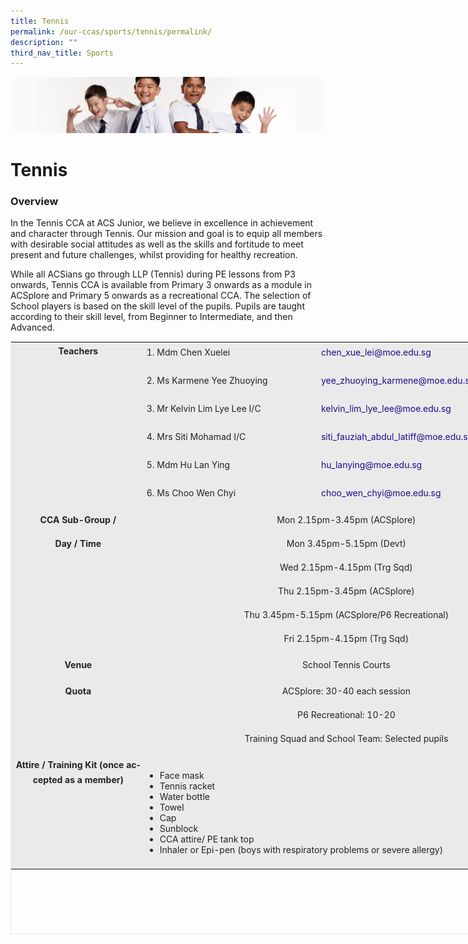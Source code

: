 ```yaml
---
title: Tennis
permalink: /our-ccas/sports/tennis/permalink/
description: ""
third_nav_title: Sports
---
```

![](/images/Sub-banner2.jpg)

Tennis
======

### Overview

In the Tennis CCA at ACS Junior, we believe in excellence in achievement and character through Tennis. Our mission and goal is to equip all members with desirable social attitudes as well as the skills and fortitude to meet present and future challenges, whilst providing for healthy recreation.

While all ACSians go through LLP (Tennis) during PE lessons from P3 onwards, Tennis CCA is available from Primary 3 onwards as a module in ACSplore and Primary 5 onwards as a recreational CCA. The selection of School players is based on the skill level of the pupils. Pupils are taught according to their skill level, from Beginner to Intermediate, and then Advanced.

<table class="iveo_table ives_tab_1" width="0" style="margin: 0px; outline: 0px; padding: 0px; border: 1px solid rgb(234, 234, 234); width: 860px; height: 949px;"><tbody class="" style="margin: 0px; outline: 0px; padding: 0px;"><tr class="" style="margin: 0px; outline: 0px; padding: 0px;"><td width="170" rowspan="6" class="" style="margin: 0px; outline: 0px; padding: 2px; text-align: center; background-color: rgb(234, 234, 234); color: rgb(34, 34, 34); width: 212px;"><p class="" align="center" style="margin: 0px 0px 1em; outline: 0px; padding: 0px; line-height: 24px; color: rgb(35, 35, 35);"><b class="" style="margin: 0px; outline: 0px; padding: 0px;"><span lang="EN-SG" class="" style="margin: 0px; outline: 0px; padding: 0px;">Teachers</span></b><span class="" style="margin: 0px; outline: 0px; padding: 0px;"></span></p><p class="" align="center" style="margin: 0px 0px 1em; outline: 0px; padding: 0px; line-height: 24px; color: rgb(35, 35, 35);"><b class="" style="margin: 0px; outline: 0px; padding: 0px;"><span lang="EN-SG" class="" style="margin: 0px; outline: 0px; padding: 0px;"><br style="margin: 0px; outline: 0px; padding: 0px;"></span></b></p><p class="" align="center" style="margin: 0px 0px 1em; outline: 0px; padding: 0px; line-height: 24px; color: rgb(35, 35, 35);"><b class="" style="margin: 0px; outline: 0px; padding: 0px;"><span lang="EN-SG" class="" style="margin: 0px; outline: 0px; padding: 0px;"><br style="margin: 0px; outline: 0px; padding: 0px;"></span></b></p><p class="" align="center" style="margin: 0px 0px 1em; outline: 0px; padding: 0px; line-height: 24px; color: rgb(35, 35, 35);"><b class="" style="margin: 0px; outline: 0px; padding: 0px;"><span lang="EN-SG" class="" style="margin: 0px; outline: 0px; padding: 0px;"><br style="margin: 0px; outline: 0px; padding: 0px;"></span></b></p><p class="" align="center" style="margin: 0px 0px 1em; outline: 0px; padding: 0px; line-height: 24px; color: rgb(35, 35, 35);"><b class="" style="margin: 0px; outline: 0px; padding: 0px;"><span lang="EN-SG" class="" style="margin: 0px; outline: 0px; padding: 0px;"><br style="margin: 0px; outline: 0px; padding: 0px;"></span></b></p><p class="" align="center" style="margin: 0px 0px 1em; outline: 0px; padding: 0px; line-height: 24px; color: rgb(35, 35, 35);"><b class="" style="margin: 0px; outline: 0px; padding: 0px;"><span lang="EN-SG" class="" style="margin: 0px; outline: 0px; padding: 0px;"><br style="margin: 0px; outline: 0px; padding: 0px;"></span></b></p><p class="" align="center" style="margin: 0px 0px 1em; outline: 0px; padding: 0px; line-height: 24px; color: rgb(35, 35, 35);"><br style="margin: 0px; outline: 0px; padding: 0px;"></p></td><td width="227" class="" style="margin: 0px; outline: 0px; padding: 2px; text-align: center; background-color: rgb(234, 234, 234); color: rgb(34, 34, 34); width: 277px;"><p class="" style="margin: 0px 0px 1em; outline: 0px; padding: 0px; line-height: 24px; color: rgb(35, 35, 35); text-align: justify;"><span lang="EN-SG" class="" style="margin: 0px; outline: 0px; padding: 0px;">1.&nbsp;</span><span class="" style="margin: 0px; outline: 0px; padding: 0px;">Mdm Chen Xuelei</span></p></td><td width="274" class="" style="margin: 0px; outline: 0px; padding: 2px; text-align: center; background-color: rgb(234, 234, 234); color: rgb(34, 34, 34); width: 361px;"><p class="" style="margin: 0px 0px 1em; outline: 0px; padding: 0px; line-height: 24px; color: rgb(35, 35, 35); text-align: justify;"><a href="mailto:chen_xue_lei@moe.edu.sg" class="" style="margin: 0px; outline: 0px; padding: 0px; color: rgb(33, 8, 138); text-decoration: none;">chen_xue_lei@moe.edu.sg</a></p></td></tr><tr class="" style="margin: 0px; outline: 0px; padding: 0px;"><td width="227" class="" style="margin: 0px; outline: 0px; padding: 2px; text-align: center; background-color: rgb(234, 234, 234); color: rgb(34, 34, 34);"><p class="" style="margin: 0px 0px 1em; outline: 0px; padding: 0px; line-height: 24px; color: rgb(35, 35, 35); text-align: justify;"><span lang="EN-SG" class="" style="margin: 0px; outline: 0px; padding: 0px;">2.&nbsp;</span><span class="" style="margin: 0px; outline: 0px; padding: 0px;">Ms Karmene Yee Zhuoying</span>&nbsp; &nbsp;</p></td><td width="274" class="" style="margin: 0px; outline: 0px; padding: 2px; text-align: center; background-color: rgb(234, 234, 234); color: rgb(34, 34, 34);"><p class="" style="margin: 0px 0px 1em; outline: 0px; padding: 0px; line-height: 24px; color: rgb(35, 35, 35); text-align: justify;"><a href="mailto:yee_zhuoying_karmene@moe.edu.sg" class="" style="margin: 0px; outline: 0px; padding: 0px; color: rgb(33, 8, 138); text-decoration: none;">yee_zhuoying_karmene@moe.edu.sg</a><span class="" style="margin: 0px; outline: 0px; padding: 0px;"></span></p></td></tr><tr class="" style="margin: 0px; outline: 0px; padding: 0px;"><td width="227" class="" style="margin: 0px; outline: 0px; padding: 2px; text-align: center; background-color: rgb(234, 234, 234); color: rgb(34, 34, 34);"><p class="" style="margin: 0px 0px 1em; outline: 0px; padding: 0px; line-height: 24px; color: rgb(35, 35, 35); text-align: justify;"><span lang="EN-SG" class="" style="margin: 0px; outline: 0px; padding: 0px;">3.&nbsp;</span><span class="" style="margin: 0px; outline: 0px; padding: 0px;">Mr Kelvin Lim Lye Lee I/C&nbsp;&nbsp;</span></p></td><td width="274" class="" style="margin: 0px; outline: 0px; padding: 2px; text-align: center; background-color: rgb(234, 234, 234); color: rgb(34, 34, 34);"><p class="" style="margin: 0px 0px 1em; outline: 0px; padding: 0px; line-height: 24px; color: rgb(35, 35, 35); text-align: justify;"><a href="mailto:kelvin_lim_lye_lee@moe.edu.sg" class="" style="margin: 0px; outline: 0px; padding: 0px; color: rgb(33, 8, 138); text-decoration: none;">kelvin_lim_lye_lee@moe.edu.sg</a><span class="" style="margin: 0px; outline: 0px; padding: 0px;"></span></p></td></tr><tr class="" style="margin: 0px; outline: 0px; padding: 0px;"><td width="227" class="" style="margin: 0px; outline: 0px; padding: 2px; text-align: center; background-color: rgb(234, 234, 234); color: rgb(34, 34, 34);"><p class="" style="margin: 0px 0px 1em; outline: 0px; padding: 0px; line-height: 24px; color: rgb(35, 35, 35); text-align: justify;"><span lang="EN-SG" class="" style="margin: 0px; outline: 0px; padding: 0px;">4.&nbsp;</span><span class="" style="margin: 0px; outline: 0px; padding: 0px;">Mrs Siti Mohamad I/C</span></p></td><td width="274" class="" style="margin: 0px; outline: 0px; padding: 2px; text-align: center; background-color: rgb(234, 234, 234); color: rgb(34, 34, 34);"><p class="" style="margin: 0px 0px 1em; outline: 0px; padding: 0px; line-height: 24px; color: rgb(35, 35, 35); text-align: justify;"><a href="mailto:siti_fauziah_abdul_latiff@moe.edu.sg" class="" style="margin: 0px; outline: 0px; padding: 0px; color: rgb(33, 8, 138); text-decoration: none;">siti_fauziah_abdul_latiff@moe.edu.sg</a></p></td></tr><tr class="" style="margin: 0px; outline: 0px; padding: 0px;"><td width="227" class="" style="margin: 0px; outline: 0px; padding: 2px; text-align: center; background-color: rgb(234, 234, 234); color: rgb(34, 34, 34);"><p class="" style="margin: 0px 0px 1em; outline: 0px; padding: 0px; line-height: 24px; color: rgb(35, 35, 35); text-align: justify;"><span lang="EN-SG" class="" style="margin: 0px; outline: 0px; padding: 0px;">5. Mdm Hu Lan Ying</span></p></td><td width="274" class="" style="margin: 0px; outline: 0px; padding: 2px; text-align: center; background-color: rgb(234, 234, 234); color: rgb(34, 34, 34);"><p class="" style="margin: 0px 0px 1em; outline: 0px; padding: 0px; line-height: 24px; color: rgb(35, 35, 35); text-align: justify;"><a href="mailto:hu_lanying@moe.edu.sg" target="" style="margin: 0px; outline: 0px; padding: 0px; color: rgb(33, 8, 138); text-decoration: none;">hu_lanying@moe.edu.sg</a></p></td></tr><tr class="" style="margin: 0px; outline: 0px; padding: 0px;"><td width="227" class="" style="margin: 0px; outline: 0px; padding: 2px; text-align: center; background-color: rgb(234, 234, 234); color: rgb(34, 34, 34);"><p class="" style="margin: 0px 0px 1em; outline: 0px; padding: 0px; line-height: 24px; color: rgb(35, 35, 35); text-align: justify;"><span lang="EN-SG" class="" style="margin: 0px; outline: 0px; padding: 0px;">6. Ms Choo Wen Chyi</span></p></td><td width="274" class="" style="margin: 0px; outline: 0px; padding: 2px; text-align: center; background-color: rgb(234, 234, 234); color: rgb(34, 34, 34);"><p class="" style="margin: 0px 0px 1em; outline: 0px; padding: 0px; line-height: 24px; color: rgb(35, 35, 35); text-align: justify;"><a href="mailto:choo_wen_chyi@moe.edu.sg" target="" style="margin: 0px; outline: 0px; padding: 0px; color: rgb(33, 8, 138); text-decoration: none;">choo_wen_chyi@moe.edu.sg</a></p></td></tr><tr class="" style="margin: 0px; outline: 0px; padding: 0px;"><td width="170" class="" style="margin: 0px; outline: 0px; padding: 2px; text-align: center; background-color: rgb(234, 234, 234); color: rgb(34, 34, 34);"><p class="" align="center" style="margin: 0px 0px 1em; outline: 0px; padding: 0px; line-height: 24px; color: rgb(35, 35, 35);"><b class="" style="margin: 0px; outline: 0px; padding: 0px;"><span lang="EN-SG" class="" style="margin: 0px; outline: 0px; padding: 0px;">CCA Sub-Group /</span></b></p><p class="" align="center" style="margin: 0px 0px 1em; outline: 0px; padding: 0px; line-height: 24px; color: rgb(35, 35, 35);"><b class="" style="margin: 0px; outline: 0px; padding: 0px;"><span lang="EN-SG" class="" style="margin: 0px; outline: 0px; padding: 0px;">Day / Time</span></b></p><p class="" align="center" style="margin: 0px 0px 1em; outline: 0px; padding: 0px; line-height: 24px; color: rgb(35, 35, 35);"><b class="" style="margin: 0px; outline: 0px; padding: 0px;"><span lang="EN-SG" class="" style="margin: 0px; outline: 0px; padding: 0px;"><br style="margin: 0px; outline: 0px; padding: 0px;"></span></b></p><p class="" align="center" style="margin: 0px 0px 1em; outline: 0px; padding: 0px; line-height: 24px; color: rgb(35, 35, 35);"><b class="" style="margin: 0px; outline: 0px; padding: 0px;"><span lang="EN-SG" class="" style="margin: 0px; outline: 0px; padding: 0px;"><br style="margin: 0px; outline: 0px; padding: 0px;"></span></b></p><p class="" align="center" style="margin: 0px 0px 1em; outline: 0px; padding: 0px; line-height: 24px; color: rgb(35, 35, 35);"><b class="" style="margin: 0px; outline: 0px; padding: 0px;"><span lang="EN-SG" class="" style="margin: 0px; outline: 0px; padding: 0px;"><br style="margin: 0px; outline: 0px; padding: 0px;"></span></b></p><p class="" align="center" style="margin: 0px 0px 1em; outline: 0px; padding: 0px; line-height: 24px; color: rgb(35, 35, 35);"><span lang="EN-SG" class="" style="margin: 0px; outline: 0px; padding: 0px;">&nbsp;</span></p></td><td width="501" colspan="2" class="" style="margin: 0px; outline: 0px; padding: 2px; text-align: center; background-color: rgb(234, 234, 234); color: rgb(34, 34, 34);"><p class="" align="center" style="margin: 0px 0px 1em; outline: 0px; padding: 0px; line-height: 24px; color: rgb(35, 35, 35);">Mon 2.15pm-3.45pm (ACSplore)</p><p class="" align="center" style="margin: 0px 0px 1em; outline: 0px; padding: 0px; line-height: 24px; color: rgb(35, 35, 35);">Mon 3.45pm-5.15pm (Devt)</p><p class="" align="center" style="margin: 0px 0px 1em; outline: 0px; padding: 0px; line-height: 24px; color: rgb(35, 35, 35);"><span lang="EN-SG" class="" style="margin: 0px; outline: 0px; padding: 0px;">Wed 2.15pm-4.15pm (Trg Sqd)</span></p><p class="" align="center" style="margin: 0px 0px 1em; outline: 0px; padding: 0px; line-height: 24px; color: rgb(35, 35, 35);"><span lang="EN-SG" class="" style="margin: 0px; outline: 0px; padding: 0px;">Thu 2.15pm-3.45pm (ACSplore)</span></p><p class="" align="center" style="margin: 0px 0px 1em; outline: 0px; padding: 0px; line-height: 24px; color: rgb(35, 35, 35);"><span lang="EN-SG" class="" style="margin: 0px; outline: 0px; padding: 0px;">Thu 3.45pm-5.15pm (ACSplore/P6 Recreational)</span></p><p class="" align="center" style="margin: 0px 0px 1em; outline: 0px; padding: 0px; line-height: 24px; color: rgb(35, 35, 35);"><span lang="EN-SG" class="" style="margin: 0px; outline: 0px; padding: 0px;">Fri 2.15pm-4.15pm (Trg Sqd)</span><span lang="EN-SG" class="" style="margin: 0px; outline: 0px; padding: 0px;"></span></p></td></tr><tr class="" style="margin: 0px; outline: 0px; padding: 0px;"><td width="170" class="" style="margin: 0px; outline: 0px; padding: 2px; text-align: center; background-color: rgb(234, 234, 234); color: rgb(34, 34, 34);"><p class="" align="center" style="margin: 0px 0px 1em; outline: 0px; padding: 0px; line-height: 24px; color: rgb(35, 35, 35);"><b class="" style="margin: 0px; outline: 0px; padding: 0px;"><span lang="EN-SG" class="" style="margin: 0px; outline: 0px; padding: 0px;">Venue</span></b></p></td><td width="501" colspan="2" class="" style="margin: 0px; outline: 0px; padding: 2px; text-align: center; background-color: rgb(234, 234, 234); color: rgb(34, 34, 34);"><p class="" align="center" style="margin: 0px 0px 1em; outline: 0px; padding: 0px; line-height: 24px; color: rgb(35, 35, 35);"><span lang="EN-SG" class="" style="margin: 0px; outline: 0px; padding: 0px;">School Tennis Courts</span></p></td></tr><tr class="" style="margin: 0px; outline: 0px; padding: 0px;"><td width="170" class="" style="margin: 0px; outline: 0px; padding: 2px; text-align: center; background-color: rgb(234, 234, 234); color: rgb(34, 34, 34);"><p class="" align="center" style="margin: 0px 0px 1em; outline: 0px; padding: 0px; line-height: 24px; color: rgb(35, 35, 35);"><b class="" style="margin: 0px; outline: 0px; padding: 0px;">Quota</b></p><p class="" align="center" style="margin: 0px 0px 1em; outline: 0px; padding: 0px; line-height: 24px; color: rgb(35, 35, 35);"><b class="" style="margin: 0px; outline: 0px; padding: 0px;"><br style="margin: 0px; outline: 0px; padding: 0px;"></b></p><p class="" align="center" style="margin: 0px 0px 1em; outline: 0px; padding: 0px; line-height: 24px; color: rgb(35, 35, 35);"><b class="" style="margin: 0px; outline: 0px; padding: 0px;"><br style="margin: 0px; outline: 0px; padding: 0px;"></b></p></td><td width="501" colspan="2" class="" style="margin: 0px; outline: 0px; padding: 2px; text-align: center; background-color: rgb(234, 234, 234); color: rgb(34, 34, 34);"><p class="" align="center" style="margin: 0px 0px 1em; outline: 0px; padding: 0px; line-height: 24px; color: rgb(35, 35, 35);">ACSplore: 30-40 each session</p><p class="" align="center" style="margin: 0px 0px 1em; outline: 0px; padding: 0px; line-height: 24px; color: rgb(35, 35, 35);">P6 Recreational: 10-20</p><p class="" align="center" style="margin: 0px 0px 1em; outline: 0px; padding: 0px; line-height: 24px; color: rgb(35, 35, 35);">Training Squad and School Team: Selected pupils</p></td></tr><tr class="" style="margin: 0px; outline: 0px; padding: 0px;"><td width="170" class="" style="margin: 0px; outline: 0px; padding: 2px; text-align: center; background-color: rgb(234, 234, 234); color: rgb(34, 34, 34);"><p class="" align="center" style="margin: 0px 0px 1em; outline: 0px; padding: 0px; line-height: 24px; color: rgb(35, 35, 35);"><b class="" style="margin: 0px; outline: 0px; padding: 0px;"><span lang="EN-SG" class="" style="margin: 0px; outline: 0px; padding: 0px;">Attire / Training Kit (once accepted as a member)</span></b></p><p class="" align="center" style="margin: 0px 0px 1em; outline: 0px; padding: 0px; line-height: 24px; color: rgb(35, 35, 35);"><b class="" style="margin: 0px; outline: 0px; padding: 0px;"><span lang="EN-SG" class="" style="margin: 0px; outline: 0px; padding: 0px;"><br style="margin: 0px; outline: 0px; padding: 0px;"></span></b></p><p class="" align="center" style="margin: 0px 0px 1em; outline: 0px; padding: 0px; line-height: 24px; color: rgb(35, 35, 35);"><b class="" style="margin: 0px; outline: 0px; padding: 0px;"><span lang="EN-SG" class="" style="margin: 0px; outline: 0px; padding: 0px;"><br style="margin: 0px; outline: 0px; padding: 0px;"></span></b></p><p class="" align="center" style="margin: 0px 0px 1em; outline: 0px; padding: 0px; line-height: 24px; color: rgb(35, 35, 35);"><b class="" style="margin: 0px; outline: 0px; padding: 0px;"><span lang="EN-SG" class="" style="margin: 0px; outline: 0px; padding: 0px;"><br style="margin: 0px; outline: 0px; padding: 0px;"></span></b></p></td><td width="501" colspan="2" class="" style="margin: 0px; outline: 0px; padding: 2px; text-align: center; background-color: rgb(234, 234, 234); color: rgb(34, 34, 34);"><p class="" style="margin: 0px 0px 1em; outline: 0px; padding: 0px; line-height: 24px; color: rgb(35, 35, 35); text-align: justify;"></p><ul style="margin: 0px 0px 0.5em 1.5em; outline: 0px; padding: 0px;"><li style="margin: 0px; outline: 0px; padding: 0px; text-align: justify;"><span lang="EN-SG" class="" style="margin: 0px; outline: 0px; padding: 0px;">Face mask</span></li><li style="margin: 0px; outline: 0px; padding: 0px; text-align: justify;"><span lang="EN-SG" class="" style="margin: 0px; outline: 0px; padding: 0px;">Tennis racket</span></li><li style="margin: 0px; outline: 0px; padding: 0px; text-align: justify;"><span lang="EN-SG" class="" style="margin: 0px; outline: 0px; padding: 0px;">Water bottle</span></li><li style="margin: 0px; outline: 0px; padding: 0px; text-align: justify;"><span lang="EN-SG" class="" style="margin: 0px; outline: 0px; padding: 0px;">Towel</span></li><li style="margin: 0px; outline: 0px; padding: 0px; text-align: justify;"><span lang="EN-SG" class="" style="margin: 0px; outline: 0px; padding: 0px;">Cap</span></li><li style="margin: 0px; outline: 0px; padding: 0px; text-align: justify;"><span lang="EN-SG" class="" style="margin: 0px; outline: 0px; padding: 0px;">Sunblock</span></li><li style="margin: 0px; outline: 0px; padding: 0px; text-align: justify;"><span lang="EN-SG" class="" style="margin: 0px; outline: 0px; padding: 0px;">CCA attire/ PE tank top</span></li><li style="margin: 0px; outline: 0px; padding: 0px; text-align: justify;"><span lang="EN-SG" class="" style="margin: 0px; outline: 0px; padding: 0px;">Inhaler or Epi-pen (boys with respiratory problems or severe allergy)</span><span class="" style="margin: 0px; outline: 0px; padding: 0px;">&nbsp;</span></li></ul><span class="" style="margin: 0px; outline: 0px; padding: 0px;"></span><p style="margin: 0px 0px 1em; outline: 0px; padding: 0px; line-height: 24px; color: rgb(35, 35, 35);"></p><p class="" style="margin: 0px 0px 1em; outline: 0px; padding: 0px; line-height: 24px; color: rgb(35, 35, 35); text-align: justify;"><span class="" style="margin: 0px; outline: 0px; padding: 0px;"></span></p><p class="" style="margin: 0px 0px 1em; outline: 0px; padding: 0px; line-height: 24px; color: rgb(35, 35, 35); text-align: justify;"><span class="" style="margin: 0px; outline: 0px; padding: 0px;"></span></p><p class="" style="margin: 0px 0px 1em; outline: 0px; padding: 0px; line-height: 24px; color: rgb(35, 35, 35); text-align: justify;"><span class="" style="margin: 0px; outline: 0px; padding: 0px;"></span></p><p class="" style="margin: 0px 0px 1em; outline: 0px; padding: 0px; line-height: 24px; color: rgb(35, 35, 35); text-align: justify;"><span class="" style="margin: 0px; outline: 0px; padding: 0px;"></span></p><p class="" style="margin: 0px 0px 1em; outline: 0px; padding: 0px; line-height: 24px; color: rgb(35, 35, 35); text-align: justify;"><span class="" style="margin: 0px; outline: 0px; padding: 0px;"></span></p><p class="" style="margin: 0px 0px 1em; outline: 0px; padding: 0px; line-height: 24px; color: rgb(35, 35, 35); text-align: justify;"><span class="" style="margin: 0px; outline: 0px; padding: 0px;"></span></p></td></tr></tbody></table>